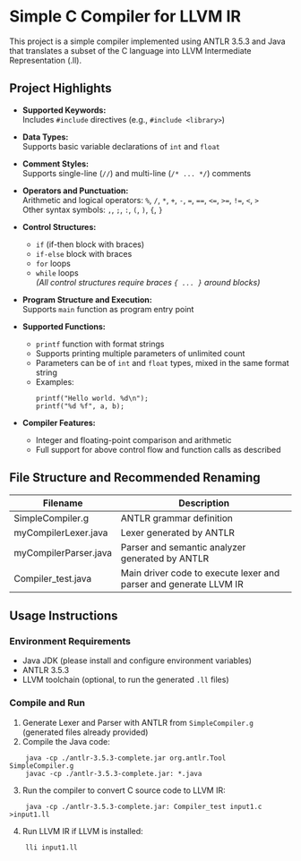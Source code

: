 # Simple C Compiler for LLVM IR

This project is a simple compiler implemented using ANTLR 3.5.3 and Java that translates a subset of the C language into LLVM Intermediate Representation (.ll).

## Project Highlights

- **Supported Keywords:**  
  Includes `#include` directives (e.g., `#include <library>`)

- **Data Types:**  
  Supports basic variable declarations of `int` and `float`

- **Comment Styles:**  
  Supports single-line (`//`) and multi-line (`/* ... */`) comments

- **Operators and Punctuation:**  
  Arithmetic and logical operators: `%`, `/`, `*`, `+`, `-`, `=`, `==`, `<=`, `>=`, `!=`, `<`, `>`  
  Other syntax symbols: `,`, `;`, `:`, `(`, `)`, `{`, `}`

- **Control Structures:**  
  - `if` (if-then block with braces)  
  - `if-else` block with braces  
  - `for` loops  
  - `while` loops  
  *(All control structures require braces `{ ... }` around blocks)*

- **Program Structure and Execution:**  
  Supports `main` function as program entry point

- **Supported Functions:**  
  - `printf` function with format strings  
  - Supports printing multiple parameters of unlimited count  
  - Parameters can be of `int` and `float` types, mixed in the same format string  
  - Examples:  
    ```
    printf("Hello world. %d\n");
    printf("%d %f", a, b);
    ```

- **Compiler Features:**  
  - Integer and floating-point comparison and arithmetic  
  - Full support for above control flow and function calls as described  

## File Structure and Recommended Renaming

| Filename      |  Description                                       |
|-----------------------|-------------------------------------------------|
| SimpleCompiler.g           |  ANTLR grammar definition                         |
| myCompilerLexer.java   |  Lexer generated by ANTLR                         |
| myCompilerParser.java  | Parser and semantic analyzer generated by ANTLR |
| Compiler_test.java   | Main driver code to execute lexer and parser and generate LLVM IR |

## Usage Instructions

### Environment Requirements

- Java JDK (please install and configure environment variables)  
- ANTLR 3.5.3  
- LLVM toolchain (optional, to run the generated `.ll` files)  

### Compile and Run

1. Generate Lexer and Parser with ANTLR from `SimpleCompiler.g` (generated files already provided)  
2. Compile the Java code:
```
	java -cp ./antlr-3.5.3-complete.jar org.antlr.Tool SimpleCompiler.g
	javac -cp ./antlr-3.5.3-complete.jar: *.java
```

3. Run the compiler to convert C source code to LLVM IR:
```
    java -cp ./antlr-3.5.3-complete.jar: Compiler_test input1.c >input1.ll
```
4. Run LLVM IR if LLVM is installed:
```
    lli input1.ll
```
